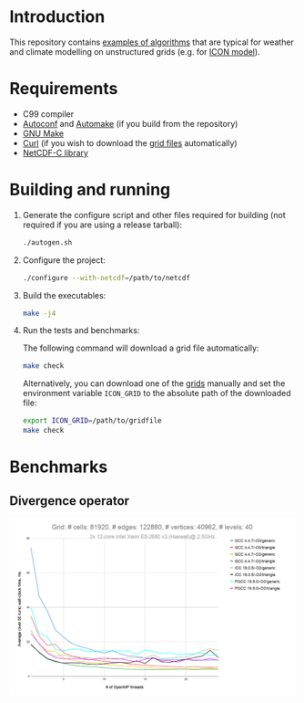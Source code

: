 # Introduction

This repository contains [examples of algorithms](./src/basic_operators.c) that are
typical for weather and climate modelling on unstructured grids (e.g. for
[ICON model](https://code.mpimet.mpg.de/projects/iconpublic)).

# Requirements

- C99 compiler
- [Autoconf](https://www.gnu.org/software/autoconf) and
[Automake](https://www.gnu.org/software/automake) (if you build from the
repository)
- [GNU Make](https://www.gnu.org/software/make)
- [Curl](https://curl.haxx.se) (if you wish to download the
[grid files](http://icon-downloads.mpimet.mpg.de/mpim_grids.xml) automatically)
- [NetCDF-C library](https://www.unidata.ucar.edu/downloads/netcdf)

# Building and running

1. Generate the configure script and other files required for building (not
required if you are using a release tarball):
    ```bash
    ./autogen.sh
    ```
2. Configure the project:
    ```bash
    ./configure --with-netcdf=/path/to/netcdf
    ```
3. Build the executables:
    ```bash
    make -j4
    ```
4. Run the tests and benchmarks:
    
    The following command will download a grid file automatically:
    ```bash
    make check
    ```
    Alternatively, you can download one of the
    [grids](http://icon-downloads.mpimet.mpg.de/mpim_grids.xml) manually and set
    the environment variable `ICON_GRID` to the absolute path of the downloaded
    file:
    ```bash
    export ICON_GRID=/path/to/gridfile
    make check
    ```

# Benchmarks
## Divergence operator
![divergence benchmarks](./doc/div_benchmark.png)

